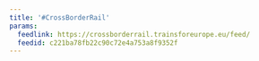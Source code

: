 ```yaml
---
title: '#CrossBorderRail'
params:
  feedlink: https://crossborderrail.trainsforeurope.eu/feed/
  feedid: c221ba78fb22c90c72e4a753a8f9352f
---
```

